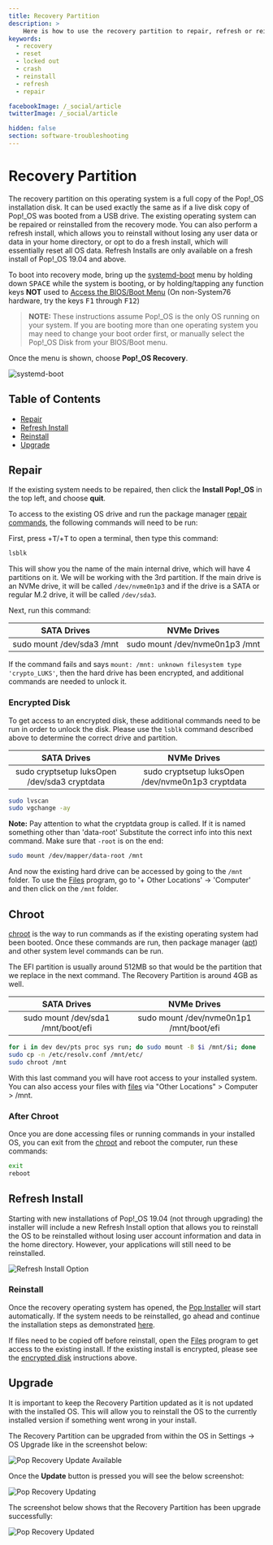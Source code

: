 ```yaml
---
title: Recovery Partition
description: >
    Here is how to use the recovery partition to repair, refresh or reinstall your operating system.
keywords:
  - recovery
  - reset
  - locked out
  - crash
  - reinstall
  - refresh
  - repair

facebookImage: /_social/article
twitterImage: /_social/article

hidden: false
section: software-troubleshooting
---
```


# Recovery Partition

The recovery partition on this operating system is a full copy of the Pop!\_OS installation disk. It can be used exactly the same as if a live disk copy of Pop!\_OS was booted from a USB drive. The existing operating system can be repaired or reinstalled from the recovery mode. You can also perform a refresh install, which allows you to reinstall without losing any user data or data in your home directory, or opt to do a fresh install, which will essentially reset all OS data. Refresh Installs are only available on a fresh install of Pop!\_OS 19.04 and above.

To boot into recovery mode, bring up the <u>systemd-boot</u> menu by holding down <kbd>SPACE</kbd> while the system is booting, or by holding/tapping any function keys **NOT** used to [Access the BIOS/Boot Menu](/articles/boot-menu) (On non-System76 hardware, try the keys <kbd>F1</kbd> through <kbd>F12</kbd>)

> **NOTE:** These instructions assume Pop!\_OS is the only OS running on your system. If you are booting more than one operating system you may need to change your boot order first, or manually select the Pop!\_OS Disk from your BIOS/Boot menu.

Once the menu is shown, choose **Pop!_OS Recovery**.

![systemd-boot](/images/pop-recovery/systemd-boot.png)

## Table of Contents

- [Repair](/articles/pop-recovery/#repair)
- [Refresh Install](/articles/pop-recovery/#refresh-install)
- [Reinstall](/articles/pop-recovery/#reinstall)
- [Upgrade](/articles/pop-recovery/#upgrade)

## Repair

If the existing system needs to be repaired, then click the **Install Pop!_OS** in the top left, and choose **quit**.

To access to the existing OS drive and run the package manager [repair commands](/articles/package-manager-pop/), the following commands will need to be run:

First, press <kbd><font-awesome-icon :icon="['fab', 'pop-os']"></font-awesome-icon></kbd>+<kbd>T</kbd>/<kbd><font-awesome-icon :icon="['fab', 'ubuntu']"></font-awesome-icon></kbd>+<kbd>T</kbd> to open a terminal, then type this command:

```bash
lsblk
```

This will show you the name of the main internal drive, which will have 4 partitions on it.  We will be working with the 3rd partition.  If the main drive is an NVMe drive, it will be called `/dev/nvme0n1p3` and if the drive is a SATA or regular M.2 drive, it will be called `/dev/sda3`.

Next, run this command:

| **SATA Drives**           | **NVMe Drives**                |
|:-------------------------:|:------------------------------:|
| sudo mount /dev/sda3 /mnt | sudo mount /dev/nvme0n1p3 /mnt |

If the command fails and says `mount: /mnt: unknown filesystem type 'crypto_LUKS'`, then the hard drive has been encrypted, and additional commands are needed to unlock it.  

### Encrypted Disk

To get access to an encrypted disk, these additional commands need to be run in order to unlock the disk.  Please use the `lsblk` command described above to determine the correct drive and partition.

| **SATA Drives**                                    | **NVMe Drives**                                   |
|:--------------------------------------------------:|:-------------------------------------------------:|
| sudo cryptsetup luksOpen /dev/sda3 cryptdata       | sudo cryptsetup luksOpen /dev/nvme0n1p3 cryptdata |

```bash
sudo lvscan
sudo vgchange -ay
```

**Note:** Pay attention to what the cryptdata group is called. If it is named something other than 'data-root' Substitute the correct info into this next command.  Make sure that `-root` is on the end:

```bash
sudo mount /dev/mapper/data-root /mnt
```

And now the existing hard drive can be accessed by going to the `/mnt` folder.  To use the <u>Files</u> program, go to '+ Other Locations' -> 'Computer' and then click on the `/mnt` folder.

## Chroot

<u>chroot</u> is the way to run commands as if the existing operating system had been booted.  Once these commands are run, then package manager (<u>apt</u>) and other system level commands can be run.

The EFI partition is usually around 512MB so that would be the partition that we replace in the next command. The Recovery Partition is around 4GB as well.

| **SATA Drives**                       | **NVMe Drives**                          |
|:-------------------------------------:|:----------------------------------------:|
| sudo mount /dev/sda1 /mnt/boot/efi    | sudo mount /dev/nvme0n1p1 /mnt/boot/efi  |

```bash
for i in dev dev/pts proc sys run; do sudo mount -B $i /mnt/$i; done
sudo cp -n /etc/resolv.conf /mnt/etc/
sudo chroot /mnt
```

With this last command you will have root access to your installed system. You can also access your files with <u>files</u> via "Other Locations" > Computer > /mnt.

### After Chroot

Once you are done accessing files or running commands in your installed OS, you can exit from the <u>chroot</u> and reboot the computer, run these commands:

```bash
exit
reboot
```

## Refresh Install

Starting with new installations of Pop!\_OS 19.04 (not through upgrading) the installer will include a new Refresh Install option that allows you to reinstall the OS to be reinstalled without losing user account information and data in the home directory. However, your applications will still need to be reinstalled.

![Refresh Install Option](/images/pop-recovery/recovery-install-page-20.04.png)

### Reinstall

Once the recovery operating system has opened, the <u>Pop Installer</u> will start automatically.  If the system needs to be reinstalled, go ahead and continue the installation steps as demonstrated [here](/articles/install-pop/).

If files need to be copied off before reinstall, open the <u>Files</u> program to get access to the existing install.  If the existing install is encrypted, please see the [encrypted disk](#encrypted-disk) instructions above.

## Upgrade

It is important to keep the Recovery Partition updated as it is not updated with the installed OS. This will allow you to reinstall the OS to the currently installed version if something went wrong in your install.

The Recovery Partition can be upgraded from within the OS in Settings -> OS Upgrade like in the screenshot below:

![Pop Recovery Update Available](/images/pop-recovery/pop-recovery-update.png)

Once the **Update** button is pressed you will see the below screenshot:

![Pop Recovery Updating](/images/pop-recovery/pop-recovery-update-updating.png)

The screenshot below shows that the Recovery Partition has been upgrade successfully:

![Pop Recovery Updated](/images/pop-recovery/pop-recovery-update-upgraded.png)
